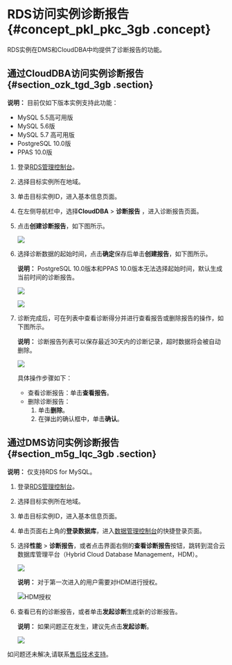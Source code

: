 # RDS访问实例诊断报告 {#concept_pkl_pkc_3gb .concept}

RDS实例在DMS和CloudDBA中均提供了诊断报告的功能。

## 通过CloudDBA访问实例诊断报告 {#section_ozk_tgd_3gb .section}

**说明：** 目前仅如下版本实例支持此功能：

-   MySQL 5.5高可用版
-   MySQL 5.6版
-   MySQL 5.7 高可用版
-   PostgreSQL 10.0版
-   PPAS 10.0版

1.  登录[RDS管理控制台](https://rdsnext.console.aliyun.com/)。
2.  选择目标实例所在地域。
3.  单击目标实例ID，进入基本信息页面。
4.  在左侧导航栏中，选择**CloudDBA** \> **诊断报告** ，进入诊断报告页面。
5.  点击**创建诊断报告**，如下图所示。

    ![](http://static-aliyun-doc.oss-cn-hangzhou.aliyuncs.com/assets/img/8403/155494977035776_zh-CN.png)

6.  选择诊断数据的起始时间，点击**确定**保存后单击**创建报告**，如下图所示。

    **说明：** PostgreSQL 10.0版本和PPAS 10.0版本无法选择起始时间，默认生成当前时间的诊断报告。

    ![](http://static-aliyun-doc.oss-cn-hangzhou.aliyuncs.com/assets/img/8403/155494977035781_zh-CN.png)

    ![](http://static-aliyun-doc.oss-cn-hangzhou.aliyuncs.com/assets/img/8403/155494977035782_zh-CN.png)

7.  诊断完成后，可在列表中查看诊断得分并进行查看报告或删除报告的操作，如下图所示。

    **说明：** 诊断报告列表可以保存最近30天内的诊断记录，超时数据将会被自动删除。

    ![](http://static-aliyun-doc.oss-cn-hangzhou.aliyuncs.com/assets/img/8403/155494977035783_zh-CN.png)

    具体操作步骤如下：

    -   查看诊断报告：单击**查看报告**。
    -   删除诊断报告：
        1.  单击**删除**。
        2.  在弹出的确认框中，单击**确认**。

## 通过DMS访问实例诊断报告 {#section_m5g_lqc_3gb .section}

**说明：** 仅支持RDS for MySQL。

1.  登录[RDS管理控制台](https://rdsnext.console.aliyun.com/)。
2.  选择目标实例所在地域。
3.  单击目标实例ID，进入基本信息页面。
4.  单击页面右上角的**登录数据库**，进入[数据管理控制台](https://dms.console.aliyun.com/#/dms/login)的快捷登录页面。
5.  选择**性能** \> **诊断报告**，或者点击界面右侧的**查看诊断报告**按钮，跳转到混合云数据库管理平台（Hybrid Cloud Database Management，HDM）。

    ![](http://static-aliyun-doc.oss-cn-hangzhou.aliyuncs.com/assets/img/8403/155494977035755_zh-CN.png)

    **说明：** 对于第一次进入的用户需要对HDM进行授权。

    ![HDM授权](http://static-aliyun-doc.oss-cn-hangzhou.aliyuncs.com/assets/img/8403/155494977044219_zh-CN.png)

6.  查看已有的诊断报告，或者单击**发起诊断**生成新的诊断报告。

    **说明：** 如果问题正在发生，建议先点击**发起诊断**。

    ![](http://static-aliyun-doc.oss-cn-hangzhou.aliyuncs.com/assets/img/8403/155494977035762_zh-CN.png)


如问题还未解决,请联系[售后技术支持](https://selfservice.console.aliyun.com/ticket/createIndex)。


